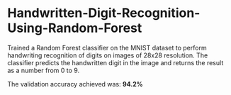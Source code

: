 # Handwritten-Digit-Recognition-Using-Random-Forest
Trained a Random Forest classifier on the MNIST dataset to perform handwriting recognition of
digits on images of 28x28 resolution. The classifier predicts the handwritten digit in the image
and returns the result as a number from 0 to 9.

The validation accuracy achieved was: <b>94.2%</b>
